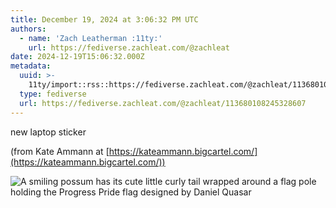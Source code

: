 ```yaml
---
title: December 19, 2024 at 3:06:32 PM UTC
authors:
  - name: 'Zach Leatherman :11ty:'
    url: https://fediverse.zachleat.com/@zachleat
date: 2024-12-19T15:06:32.000Z
metadata:
  uuid: >-
    11ty/import::rss::https://fediverse.zachleat.com/@zachleat/113680108245328607
  type: fediverse
  url: https://fediverse.zachleat.com/@zachleat/113680108245328607
---
```

new laptop sticker

(from Kate Ammann at [https://kateammann.bigcartel.com/](https://kateammann.bigcartel.com/))

![A smiling possum has its cute little curly tail wrapped around a flag pole holding the Progress Pride flag designed by Daniel Quasar](/assets/ac4d8cdc950add32-9yM3tloy63M1.png)